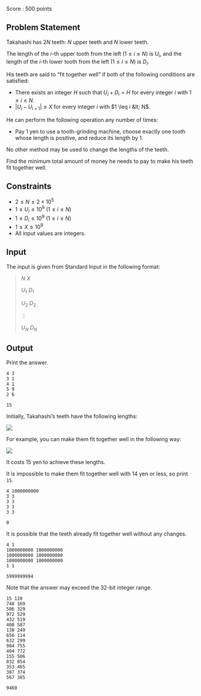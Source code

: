 Score : $500$ points

## Problem Statement

Takahashi has $2N$ teeth: $N$ upper teeth and $N$ lower teeth.

The length of the $i$-th upper tooth from the left ($1 \leq i \leq N$) is $U _ i$, and the length of the $i$-th lower tooth from the left ($1 \leq i \leq N$) is $D _ i$.

His teeth are said to “fit together well” if both of the following conditions are satisfied:

- There exists an integer $H$ such that $U _ i + D _ i = H$ for every integer $i$ with $1 \leq i \leq N$.
- $\lvert U _ i - U _ {i+1} \rvert \leq X$ for every integer $i$ with $1 \leq i &lt; N$.

He can perform the following operation any number of times:

- Pay $1$ yen to use a tooth-grinding machine, choose exactly one tooth whose length is positive, and reduce its length by $1$.

No other method may be used to change the lengths of the teeth.

Find the minimum total amount of money he needs to pay to make his teeth fit together well.

## Constraints

- $2 \leq N \leq 2 \times 10^5$
- $1 \leq U _ i \leq 10^9 \ (1 \leq i \leq N)$
- $1 \leq D _ i \leq 10^9 \ (1 \leq i \leq N)$
- $1 \leq X \leq 10^9$
- All input values are integers.

## Input

The input is given from Standard Input in the following format:

> $N$ $X$
> 
> $U _ 1$ $D _ 1$
> 
> $U _ 2$ $D _ 2$
> 
> $\vdots$
> 
> $U _ N$ $D _ N$

## Output

Print the answer.

```input1
4 3
3 1
4 1
5 9
2 6
```

```output1
15
```

Initially, Takahashi’s teeth have the following lengths:

![](https://img.atcoder.jp/abc395/37264cf2f8fbc7d9e0f698b6181c804e.png)

For example, you can make them fit together well in the following way:

![](https://img.atcoder.jp/abc395/eeb6b57fa9d9b6577f264baba37644c5.png)

It costs $15$ yen to achieve these lengths.

It is impossible to make them fit together well with $14$ yen or less, so print `15`.

```input2
4 1000000000
3 3
3 3
3 3
3 3
```

```output2
0
```

It is possible that the teeth already fit together well without any changes.

```input3
4 1
1000000000 1000000000
1000000000 1000000000
1000000000 1000000000
1 1
```

```output3
5999999994
```

Note that the answer may exceed the $32$-bit integer range.

```input4
15 128
748 169
586 329
972 529
432 519
408 587
138 249
656 114
632 299
984 755
404 772
155 506
832 854
353 465
387 374
567 385
```

```output4
9460
```